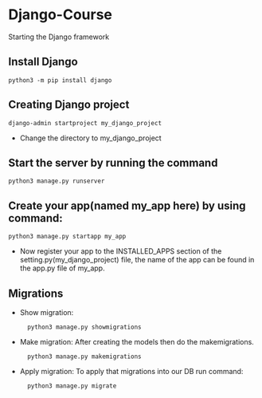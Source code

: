 # Django-Course
Starting the Django framework

## Install Django
    python3 -m pip install django

## Creating Django project
    django-admin startproject my_django_project
- Change the directory to my_django_project

## Start the server by running the command
    python3 manage.py runserver

## Create your app(named my_app here) by using command:
    python3 manage.py startapp my_app
- Now register your app to the INSTALLED_APPS section of the setting.py(my_django_project) file, the name of the app can be found in the app.py file of my_app.

## Migrations
- Show migration:

        python3 manage.py showmigrations
- Make migration:
    After creating the models then do the makemigrations.
  
        python3 manage.py makemigrations
- Apply migration:
    To apply that migrations into our DB run command:
  
        python3 manage.py migrate

